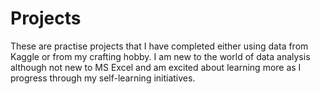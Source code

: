 # Projects
These are practise projects that I have completed either using data from Kaggle or from my crafting hobby. I am new to the world of data analysis although not new to MS Excel and am excited about learning more as I progress through my self-learning initiatives.

